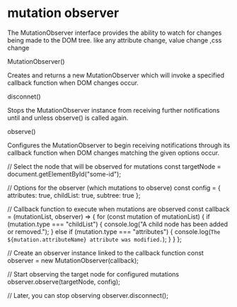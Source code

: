 # mutation observer

The MutationObserver interface provides the ability to watch for changes being made to the DOM tree.
like any attribute change, value change ,css change

MutationObserver()

Creates and returns a new MutationObserver which will invoke a specified callback function when DOM changes occur.

disconnet()

Stops the MutationObserver instance from receiving further notifications until and unless observe() is called again.

observe()

Configures the MutationObserver to begin receiving notifications through its callback function when DOM changes matching the given options occur.

// Select the node that will be observed for mutations
const targetNode = document.getElementById("some-id");

// Options for the observer (which mutations to observe)
const config = { attributes: true, childList: true, subtree: true };

// Callback function to execute when mutations are observed
const callback = (mutationList, observer) => {
for (const mutation of mutationList) {
if (mutation.type === "childList") {
console.log("A child node has been added or removed.");
} else if (mutation.type === "attributes") {
console.log(`The ${mutation.attributeName} attribute was modified.`);
}
}
};

// Create an observer instance linked to the callback function
const observer = new MutationObserver(callback);

// Start observing the target node for configured mutations
observer.observe(targetNode, config);

// Later, you can stop observing
observer.disconnect();
